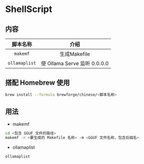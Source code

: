 # ShellScript

## 内容

|   脚本名称    |             介绍             |
| :-----------: | :--------------------------: |
|   `makemf`    |         生成Makefile         |
| `ollamaplist` | 使 Ollama Serve 监听 0.0.0.0 |

## 搭配 Homebrew 使用

```sh
brew install --formula brewforge/chinese/<脚本名称>
```

## 用法

- makemf

```sh
cd <包含 GGUF 文件的路径>
makemf -n <要生成的 Makefile 名称> -m <GGUF 文件名称，包含后缀名>
```

- ollamaplist

```sh
ollamaplist
```

